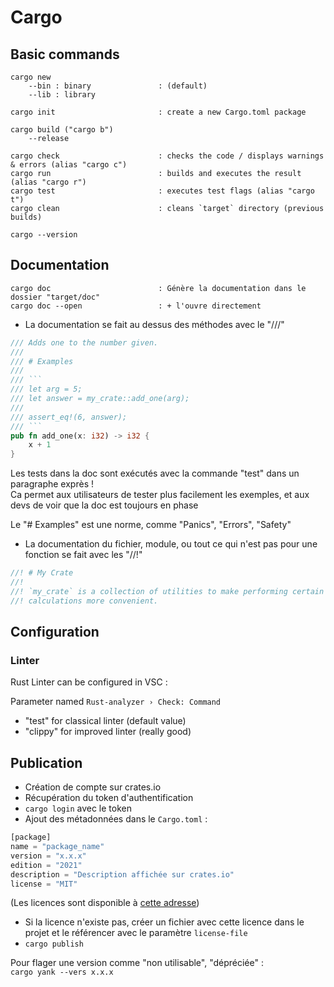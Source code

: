 # Cargo

## Basic commands

```
cargo new
    --bin : binary               : (default)
    --lib : library

cargo init                       : create a new Cargo.toml package
```

```
cargo build ("cargo b")
    --release
```

```
cargo check                      : checks the code / displays warnings & errors (alias "cargo c")
cargo run                        : builds and executes the result (alias "cargo r")
cargo test                       : executes test flags (alias "cargo t")
cargo clean                      : cleans `target` directory (previous builds)
```

```
cargo --version
```

## Documentation

```
cargo doc                        : Génère la documentation dans le dossier "target/doc"
cargo doc --open                 : + l'ouvre directement
```

- La documentation se fait au dessus des méthodes avec le "///"

``` rust
/// Adds one to the number given.
///
/// # Examples
///
/// ```
/// let arg = 5;
/// let answer = my_crate::add_one(arg);
///
/// assert_eq!(6, answer);
/// ```
pub fn add_one(x: i32) -> i32 {
    x + 1
}
```

Les tests dans la doc sont exécutés avec la commande "test" dans un paragraphe exprès !<br>
Ca permet aux utilisateurs de tester plus facilement les exemples, et aux devs de voir que la doc est toujours en phase

Le "# Examples" est une norme, comme "Panics", "Errors", "Safety"

- La documentation du fichier, module, ou tout ce qui n'est pas pour une fonction se fait avec les "//!"

``` rust
//! # My Crate
//!
//! `my_crate` is a collection of utilities to make performing certain
//! calculations more convenient.
```

## Configuration

### Linter

Rust Linter can be configured in VSC :

Parameter named `Rust-analyzer › Check: Command`

- "test" for classical linter (default value)
- "clippy" for improved linter (really good)

## Publication

- Création de compte sur crates.io
- Récupération du token d'authentification
- `cargo login` avec le token
- Ajout des métadonnées dans le `Cargo.toml` :

``` rust
[package]
name = "package_name"
version = "x.x.x"
edition = "2021"
description = "Description affichée sur crates.io"
license = "MIT"
```

(Les licences sont disponible à [cette adresse](http://spdx.org/licenses/))

- Si la licence n'existe pas, créer un fichier avec cette licence dans le projet et le référencer avec le paramètre `license-file`
- `cargo publish`

Pour flager une version comme "non utilisable", "dépréciée" :<br>
`cargo yank --vers x.x.x`
